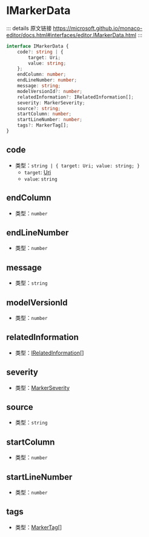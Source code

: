 # IMarkerData

<backTop />
        
::: details 原文链接
https://microsoft.github.io/monaco-editor/docs.html#interfaces/editor.IMarkerData.html
:::

```ts
interface IMarkerData {
    code?: string | {
        target: Uri;
        value: string;
    };
    endColumn: number;
    endLineNumber: number;
    message: string;
    modelVersionId?: number;
    relatedInformation?: IRelatedInformation[];
    severity: MarkerSeverity;
    source?: string;
    startColumn: number;
    startLineNumber: number;
    tags?: MarkerTag[];
}
```

## code
- 类型：`string | { target: Uri; value: string; }`
  - `target`: [Uri](/api/Uri.md)
  - `value`: `string`

## endColumn
- 类型：`number`
## endLineNumber
- 类型：`number`
## message
- 类型：`string`
## modelVersionId
- 类型：`number`
## relatedInformation
- 类型：[IRelatedInformation](/api/editor/IRelatedInformation.md)[]
## severity
- 类型：[MarkerSeverity](/api/MarkerSeverity.md)

## source
- 类型：`string`
## startColumn
- 类型：`number`
## startLineNumber
- 类型：`number`
## tags
- 类型：[MarkerTag](/api/MarkerTag.md)[]
